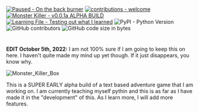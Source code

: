 [![Paused - On the back burner](https://img.shields.io/badge/Paused-On_the_back_burner-ff0000)](https://)  [![contributions - welcome](https://img.shields.io/badge/contributions-welcome-blue)](/CONTRIBUTING.md "Go to contributions doc")  [![Monster Killer - v0.0.1a ALPHA BUILD](https://img.shields.io/badge/Monster_Killer-v0.0.1a_ALPHA_BUILD-2ea44f)](https://) [![Learning File - Testing out what I learned](https://img.shields.io/badge/Learning_File-Testing_out_what_I_learned-2ea44f)](https://) ![PyPI - Python Version](https://img.shields.io/pypi/pyversions/3)  ![GitHub contributors](https://img.shields.io/github/contributors/kurtissfrost/Monster-Killer)  ![GitHub code size in bytes](https://img.shields.io/github/languages/code-size/kurtissfrost/Monster-Killer)

#




**EDIT October 5th, 2022:** I am not 100% sure if I am going to keep this on here. I haven't quite made my mind up yet though. If it just disappears, you know why.

![Monster_Killer_Box](https://user-images.githubusercontent.com/113222022/189575173-cce613b2-48a9-4dda-9d3b-af7f08cdbcf3.png)

This is a SUPER EARLY alpha build of a text based adventure game that I am working on. I am currently teaching myself pythin and this is as far as I have made it in the "development" of this. As I learn more, I will add more features.
